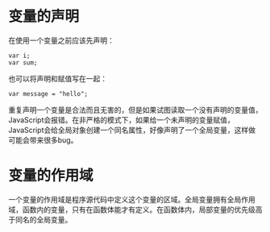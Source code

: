 # 变量的声明

在使用一个变量之前应该先声明：

    var i;
    var sum;

也可以将声明和赋值写在一起：

    var message = "hello";

重复声明一个变量是合法而且无害的，但是如果试图读取一个没有声明的变量值，JavaScript会报错。在非严格的模式下，如果给一个未声明的变量赋值，JavaScript会给全局对象创建一个同名属性，好像声明了一个全局变量，这样做可能会带来很多bug。

# 变量的作用域

一个变量的作用域是程序源代码中定义这个变量的区域。全局变量拥有全局作用域，函数内的变量，只有在函数体能才有定义。在函数体内，局部变量的优先级高于同名的全局变量。
